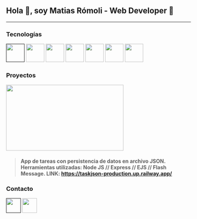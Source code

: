 ## Hola :wave:, soy Matias Rómoli - Web Developer :beginner:
------------

### Tecnologías
[<img src="https://cdn-icons-png.flaticon.com/512/174/174854.png" width="50"/>]()
<img src="https://cdn-icons-png.flaticon.com/512/732/732190.png" width="50"/>
<img src="https://cdn-icons-png.flaticon.com/512/5968/5968292.png" width="50"/>
<img src="https://cdn-icons-png.flaticon.com/512/1126/1126012.png" width="50"/>
<img src="https://cdn-icons-png.flaticon.com/512/5968/5968322.png" width="50"/>
<img src="https://cdn-icons-png.flaticon.com/512/5968/5968521.png" width="50p"/>
<img src="https://www.tutorialsteacher.com/Content/images/home/mongodb.svg" width="50px"/>

### Proyectos 

[<img src="https://media.giphy.com/media/TWn2V6FKqZQGLvd32Q/giphy.gif" width="320" height="180"/>](https://taskjson-production.up.railway.app/)
> #### App de tareas con persistencia de datos en archivo JSON. Herramientas utilizadas: Node JS // Express // EJS // Flash Message. LINK: https://taskjson-production.up.railway.app/

### Contacto
[<img src="https://cdn-icons-png.flaticon.com/512/4314/4314565.png" width="40"/>]()
[<img src="https://cdn-icons-png.flaticon.com/512/1384/1384015.png" width="40"/>](https://www.instagram.com/matiasromoli)
